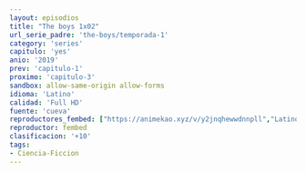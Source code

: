 ```yaml
---
layout: episodios
title: "The boys 1x02"
url_serie_padre: 'the-boys/temporada-1'
category: 'series'
capitulo: 'yes'
anio: '2019'
prev: 'capitulo-1'
proximo: 'capitulo-3'
sandbox: allow-same-origin allow-forms
idioma: 'Latino'
calidad: 'Full HD'
fuente: 'cueva'
reproductores_fembed: ["https://animekao.xyz/v/y2jnqhewwdnnpll","Latino","https://feurl.com/v/g3k3rb-d-zdg50q","Latino","https://jplayer.club/v/k8q0es3-m77d443","Latino"]
reproductor: fembed
clasificacion: '+10'
tags:
- Ciencia-Ficcion
---
```












